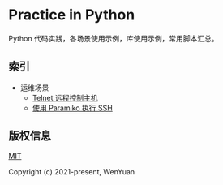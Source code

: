 # Practice in Python

Python 代码实践，各场景使用示例，库使用示例，常用脚本汇总。

## 索引

* 运维场景
  * [Telnet 远程控制主机](/devops-case/telnet_example.py)
  * [使用 Paramiko 执行 SSH](/devops-case/paramiko_example.py)

## 版权信息

[MIT](https://opensource.org/licenses/MIT)

Copyright (c) 2021-present, WenYuan
